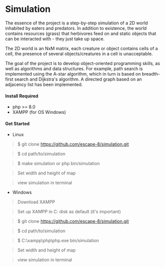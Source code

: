 # Simulation

The essence of the project is a step-by-step simulation of a 2D world inhabited by eaters and predators. In addition to existence, the world contains resources (grass) that herbivores feed on and static objects that can be interacted with - they just take up space.

The 2D world is an NxM matrix, each creature or object contains cells of a cell, the presence of several objects/creatures in a cell is unacceptable.

The goal of the project is to develop object-oriented programming skills, as well as algorithms and data structures. For example, path search is implemented using the A-star algorithm, which in turn is based on breadth-first search and Dijkstra's algorithm. A directed graph based on an adjacency list has been implemented.

#### Install Required
* php >= 8.0
* XAMPP (for OS Windows)

#### Get Started

* Linux

> $ git clone https://github.com/escape-8/simulation.git

> $ cd path/to/simulation

> $ make simulation or php bin/simulation

> Set width and height of map

> view simulation in terminal

* Windows

> Download XAMPP 

> Set up XAMPP in C: disk as default (it's important) 

> $ git clone https://github.com/escape-8/simulation.git

> $ cd path/to/simulation

> $ C:\xampp\php\php.exe bin/simulation

> Set width and height of map

> view simulation in terminal